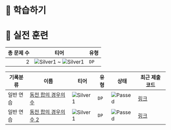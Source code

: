 # 📖 학습하기

# 🥇 실전 훈련
|총 문제 수|티어|유형|
|---:|---|---|
|2|![Silver1][s1] ~ ![Silver1][s1]|`DP`|

|기록분류|이름|티어|유형|상태|최근 제출 코드|
|---|---|---|---|---|---|
|일반 연습|[동전 합의 경우의 수](https://www.codetree.ai/training-field/search/problems/number-of-coin-agreement-cases)|![Silver1][s1]|`DP`|![Passed][passed]|[링크](https://github.com/yeongleej/codetree-TILs/blob/main/240712/%EB%8F%99%EC%A0%84%20%ED%95%A9%EC%9D%98%20%EA%B2%BD%EC%9A%B0%EC%9D%98%20%EC%88%98/number-of-coin-agreement-cases.java)|
|일반 연습|[동전 합의 경우의 수 2](https://www.codetree.ai/training-field/search/problems/number-of-coin-agreement-cases-2)|![Silver1][s1]|`DP`|![Passed][passed]|[링크](https://github.com/yeongleej/codetree-TILs/blob/main/240712/%EB%8F%99%EC%A0%84%20%ED%95%A9%EC%9D%98%20%EA%B2%BD%EC%9A%B0%EC%9D%98%20%EC%88%98%202/number-of-coin-agreement-cases-2.java)|










[b5]: https://img.shields.io/badge/Bronze_5-%235D3E31.svg
[b4]: https://img.shields.io/badge/Bronze_4-%235D3E31.svg
[b3]: https://img.shields.io/badge/Bronze_3-%235D3E31.svg
[b2]: https://img.shields.io/badge/Bronze_2-%235D3E31.svg
[b1]: https://img.shields.io/badge/Bronze_1-%235D3E31.svg
[s5]: https://img.shields.io/badge/Silver_5-%23394960.svg
[s4]: https://img.shields.io/badge/Silver_4-%23394960.svg
[s3]: https://img.shields.io/badge/Silver_3-%23394960.svg
[s2]: https://img.shields.io/badge/Silver_2-%23394960.svg
[s1]: https://img.shields.io/badge/Silver_1-%23394960.svg
[g5]: https://img.shields.io/badge/Gold_5-%23FFC433.svg
[g4]: https://img.shields.io/badge/Gold_4-%23FFC433.svg
[g3]: https://img.shields.io/badge/Gold_3-%23FFC433.svg
[g2]: https://img.shields.io/badge/Gold_2-%23FFC433.svg
[g1]: https://img.shields.io/badge/Gold_1-%23FFC433.svg
[p5]: https://img.shields.io/badge/Platinum_5-%2376DDD8.svg
[p4]: https://img.shields.io/badge/Platinum_4-%2376DDD8.svg
[p3]: https://img.shields.io/badge/Platinum_3-%2376DDD8.svg
[p2]: https://img.shields.io/badge/Platinum_2-%2376DDD8.svg
[p1]: https://img.shields.io/badge/Platinum_1-%2376DDD8.svg
[passed]: https://img.shields.io/badge/Passed-%23009D27.svg
[failed]: https://img.shields.io/badge/Failed-%23D24D57.svg
[easy]: https://img.shields.io/badge/쉬움-%235cb85c.svg?for-the-badge
[medium]: https://img.shields.io/badge/보통-%23FFC433.svg?for-the-badge
[hard]: https://img.shields.io/badge/어려움-%23D24D57.svg?for-the-badge